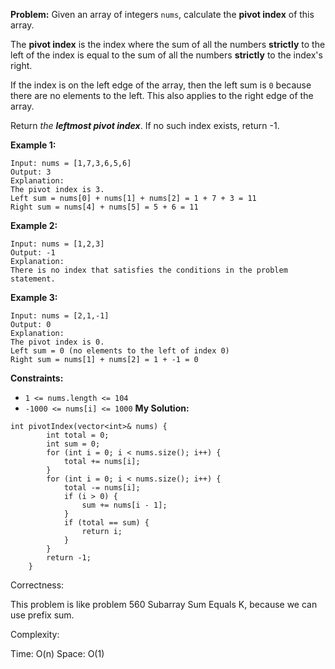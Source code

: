 **Problem:**
Given an array of integers `nums`, calculate the **pivot index** of this array.

The **pivot index** is the index where the sum of all the numbers **strictly** to the left of the index is equal to the sum of all the numbers **strictly** to the index's right.

If the index is on the left edge of the array, then the left sum is `0` because there are no elements to the left. This also applies to the right edge of the array.

Return *the **leftmost pivot index***. If no such index exists, return -1.

 

**Example 1:**

```
Input: nums = [1,7,3,6,5,6]
Output: 3
Explanation:
The pivot index is 3.
Left sum = nums[0] + nums[1] + nums[2] = 1 + 7 + 3 = 11
Right sum = nums[4] + nums[5] = 5 + 6 = 11
```

**Example 2:**

```
Input: nums = [1,2,3]
Output: -1
Explanation:
There is no index that satisfies the conditions in the problem statement.
```

**Example 3:**

```
Input: nums = [2,1,-1]
Output: 0
Explanation:
The pivot index is 0.
Left sum = 0 (no elements to the left of index 0)
Right sum = nums[1] + nums[2] = 1 + -1 = 0
```

 

**Constraints:**

- `1 <= nums.length <= 104`
- `-1000 <= nums[i] <= 1000`
**My Solution:**
```
int pivotIndex(vector<int>& nums) {
        int total = 0;
        int sum = 0;
        for (int i = 0; i < nums.size(); i++) {
            total += nums[i];
        }
        for (int i = 0; i < nums.size(); i++) {
            total -= nums[i];
            if (i > 0) {
                sum += nums[i - 1];
            }
            if (total == sum) {
                return i;
            }
        }
        return -1;
    }
```
Correctness:

This problem is like problem 560 Subarray Sum Equals K, because we can use prefix sum.

Complexity:

Time: O(n)
Space: O(1)